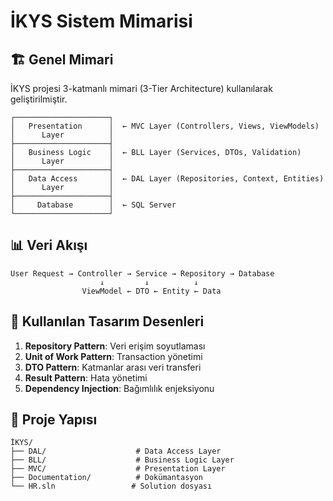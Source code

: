 # İKYS Sistem Mimarisi

## 🏗️ Genel Mimari

İKYS projesi 3-katmanlı mimari (3-Tier Architecture) kullanılarak geliştirilmiştir.

```
┌─────────────────────┐
│   Presentation      │  ← MVC Layer (Controllers, Views, ViewModels)
│      Layer          │
├─────────────────────┤
│   Business Logic    │  ← BLL Layer (Services, DTOs, Validation)
│      Layer          │
├─────────────────────┤
│   Data Access       │  ← DAL Layer (Repositories, Context, Entities)
│      Layer          │
├─────────────────────┤
│     Database        │  ← SQL Server
└─────────────────────┘
```

## 📊 Veri Akışı

```
User Request → Controller → Service → Repository → Database
                    ↓         ↓          ↓
                ViewModel ← DTO ← Entity ← Data
```

## 🔧 Kullanılan Tasarım Desenleri

1. **Repository Pattern**: Veri erişim soyutlaması
2. **Unit of Work Pattern**: Transaction yönetimi
3. **DTO Pattern**: Katmanlar arası veri transferi
4. **Result Pattern**: Hata yönetimi
5. **Dependency Injection**: Bağımlılık enjeksiyonu

## 📁 Proje Yapısı

```
İKYS/
├── DAL/                    # Data Access Layer
├── BLL/                    # Business Logic Layer
├── MVC/                    # Presentation Layer
├── Documentation/          # Dokümantasyon
└── HR.sln                 # Solution dosyası
```
